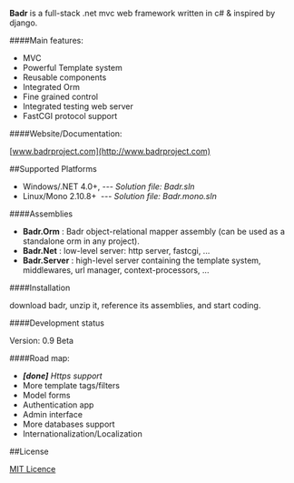 **Badr** is a full-stack .net mvc web framework written in c# & inspired by django.

####Main features:

-    MVC
-    Powerful Template system
-    Reusable components
-    Integrated Orm
-    Fine grained control
-    Integrated testing web server
-    FastCGI protocol support


####Website/Documentation:

[www.badrproject.com](http://www.badrproject.com)

##Supported Platforms

- Windows/.NET 4.0+,  --- _Solution file: Badr.sln_
- Linux/Mono 2.10.8+ &#160;--- _Solution file: Badr.mono.sln_

####Assemblies

- **Badr.Orm** :		Badr object-relational mapper assembly (can be used as a standalone orm in any project).
- **Badr.Net**	:		low-level server: http server, fastcgi, ...
- **Badr.Server**	:		high-level server containing the template system, middlewares, url manager, context-processors, ...

####Installation

download badr, unzip it, reference its assemblies, and start coding. 
  

####Development status

Version: 0.9 Beta

####Road map:

- _**[done]**_ _Https support_
- More template tags/filters
- Model forms
- Authentication app
- Admin interface
- More databases support
- Internationalization/Localization

##License

[MIT Licence](https://github.com/badrproject/badr-project/blob/master/LICENCE.TXT)
